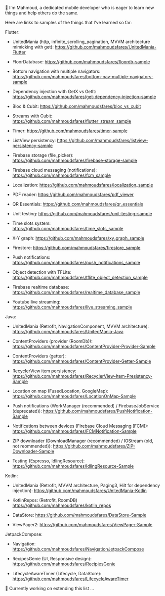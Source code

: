 
👋 I'm Mahmoud, a dedicated mobile developer who is eager to learn new things and help others do the same.


Here are links to samples of the things that I've learned so far:



Flutter:


- UnitedMania (http, infinite_scrolling_pagination, MVVM architecture mimicking with get): https://github.com/mahmoudsfares/UnitedMania-Flutter

- FloorDatabase: https://github.com/mahmoudsfares/floordb-sample

- Bottom navigation with multiple navigators: https://github.com/mahmoudsfares/bottom-nav-multiple-navigators-sample

- Dependency injection with GetX vs GetIt: https://github.com/mahmoudsfares/get-dependency-injection-sample

- Bloc & Cubit: https://github.com/mahmoudsfares/bloc_vs_cubit

- Streams with Cubit: https://github.com/mahmoudsfares/flutter_stream_sample

- Timer: https://github.com/mahmoudsfares/timer-sample

- ListView persistency: https://github.com/mahmoudsfares/listview-persistency-sample

- Firebase storage (file_picker): https://github.com/mahmoudsfares/firebase-storage-sample

- Firebase cloud messaging (notifications): https://github.com/mahmoudsfares/fcm_sample

- Localization: https://github.com/mahmoudsfares/localization_sample

- PDF reader: https://github.com/mahmoudsfares/pdf_viewer

- QR Essentials: https://github.com/mahmoudsfares/qr_essentials

- Unit testing: https://github.com/mahmoudsfares/unit-testing-sample

- Time slots system: https://github.com/mahmoudsfares/time_slots_sample

- X-Y graph: https://github.com/mahmoudsfares/xy_graph_sample

- Firestore: https://github.com/mahmoudsfares/firestore_sample

- Push notifications: https://github.com/mahmoudsfares/push_notifications_sample

- Object detection with TFLite: https://github.com/mahmoudsfares/tflite_object_detection_sample

- Firebase realtime database: https://github.com/mahmoudsfares/realtime_database_sample

- Youtube live streaming: https://github.com/mahmoudsfares/live_streaming_sample


Java:


- UnitedMania (Retrofit, NavigationComponent, MVVM architecture): https://github.com/mahmoudsfares/UnitedMania-Java

- ContentProviders (provider (RoomDb)): https://github.com/mahmoudsfares/ContentProvider-Provider-Sample

- ContentProviders (getter): https://github.com/mahmoudsfares/ContentProvider-Getter-Sample
 
- RecyclerView item persistency: https://github.com/mahmoudsfares/RecyclerView-Item-Presistency-Sample

- Location on map (FusedLocation, GoogleMap): https://github.com/mahmoudsfares/LocationOnMap-Sample

- Push notifications (WorkManager (recommended) / FirebaseJobService (deprecated)): https://github.com/mahmoudsfares/PushNotification-Sample

- Notifications between devices (Firebase Cloud Messaging (FCM)): https://github.com/mahmoudsfares/FCMNotification-Sample

- ZIP downloader (DownloadManager (recommended) / IOStream (old, not reommended)): https://github.com/mahmoudsfares/ZIP-Downloader-Sample

- Testing (Espresso, IdlingResource): https://github.com/mahmoudsfares/IdlingResource-Sample



Kotlin:


- UnitedMania (Retrofit, MVVM architecture, Paging3, Hilt for dependency injection): https://github.com/mahmoudsfares/UnitedMania-Kotlin

- KotlinRepos: (Retrofit, RoomDB) https://github.com/mahmoudsfares/kotlin_repos

- DataStore: https://github.com/mahmoudsfares/DataStore-Sample

- ViewPager2: https://github.com/mahmoudsfares/ViewPager-Sample



JetpackCompose:

- Navigation: https://github.com/mahmoudsfares/NavigationJetpackCompose

- RecipesGenie (UI, Responsive design): https://github.com/mahmoudsfares/RecipiesGenie

- LifecycleAwareTimer (Lifecycle, DataStore): https://github.com/mahmoudsfares/LifecycleAwareTimer


🔭 Currently working on extending this list ...

